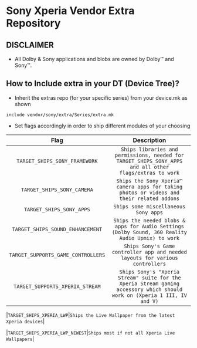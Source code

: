 # Sony Xperia Vendor Extra Repository

## DISCLAIMER
- All Dolby & Sony applications and blobs are owned by Dolby™ and Sony™.

## How to Include extra in your DT (Device Tree)?
- Inherit the extras repo (for your specific series) from your device.mk as shown
```
include vendor/sony/extra/Series/extra.mk
```

- Set flags accordingly in order to ship different modules of your choosing

|Flag|Description|
|:-:|:-:|
|`TARGET_SHIPS_SONY_FRAMEWORK`|`Ships libraries and permissions, needed for TARGET_SHIPS_SONY_APPS and all other flags/extras to work`|
|`TARGET_SHIPS_SONY_CAMERA`|`Ships the Sony Xperia™ camera apps for taking photos or videos and their related addons`|
|`TARGET_SHIPS_SONY_APPS`|`Ships some miscellaneous Sony apps`|
|`TARGET_SHIPS_SOUND_ENHANCEMENT`|`Ships the needed blobs & apps for Audio Settings (Dolby Sound, 360 Reality Audio Upmix) to work`|
|`TARGET_SUPPORTS_GAME_CONTROLLERS`|`Ships Sony's Game controller app and needed layouts for various controllers`|
|`TARGET_SUPPORTS_XPERIA_STREAM`|`Ships Sony's "Xperia Stream" suite for the Xperia Stream gaming accessory which should work on (Xperia 1 III, IV and V)`|

|`TARGET_SHIPS_XPERIA_LWP`|`Ships the Live Wallpaper from the latest Xperia devices`|

|`TARGET_SHIPS_XPERIA_LWP_NEWEST`|`Ships most if not all Xperia Live Wallpapers`|